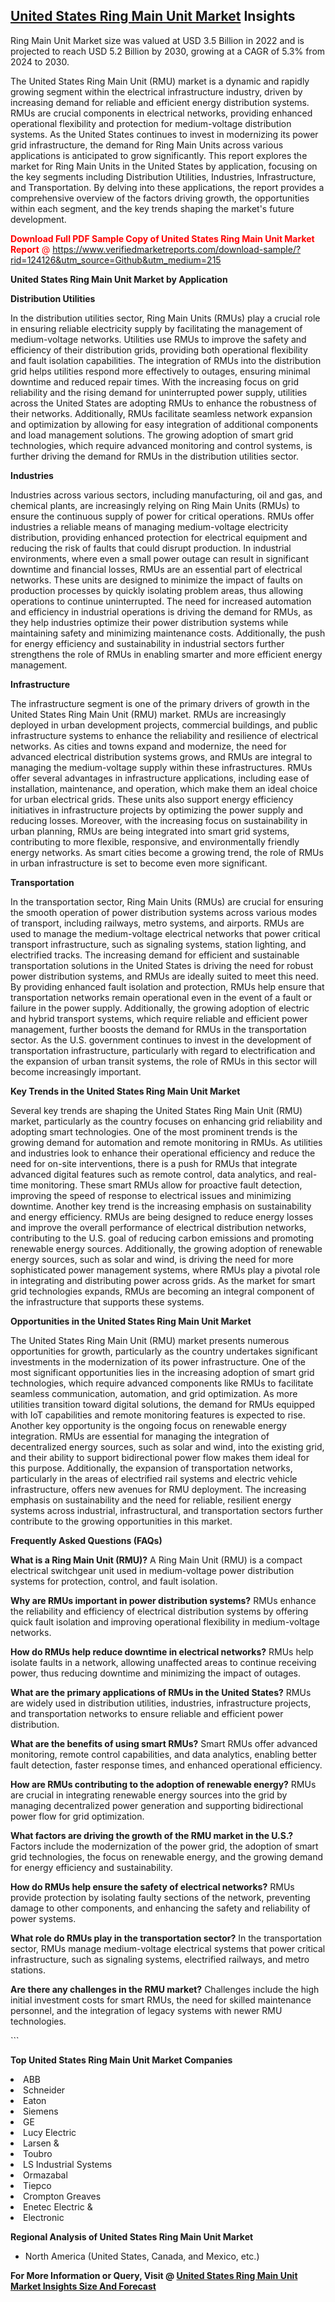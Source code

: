 <h2><a href="https://www.verifiedmarketreports.com/download-sample/?rid=124126&amp;utm_source=Github&amp;utm_medium=215" target="_blank">United States Ring Main Unit Market</a> Insights</h2><p>Ring Main Unit Market size was valued at USD 3.5 Billion in 2022 and is projected to reach USD 5.2 Billion by 2030, growing at a CAGR of 5.3% from 2024 to 2030.</p><p> <p>The United States Ring Main Unit (RMU) market is a dynamic and rapidly growing segment within the electrical infrastructure industry, driven by increasing demand for reliable and efficient energy distribution systems. RMUs are crucial components in electrical networks, providing enhanced operational flexibility and protection for medium-voltage distribution systems. As the United States continues to invest in modernizing its power grid infrastructure, the demand for Ring Main Units across various applications is anticipated to grow significantly. This report explores the market for Ring Main Units in the United States by application, focusing on the key segments including Distribution Utilities, Industries, Infrastructure, and Transportation. By delving into these applications, the report provides a comprehensive overview of the factors driving growth, the opportunities within each segment, and the key trends shaping the market's future development. <p><span class=""><span style="color: #ff0000;"><strong>Download Full PDF Sample Copy of United States Ring Main Unit Market Report</strong> @ </span><a href="https://www.verifiedmarketreports.com/download-sample/?rid=124126&amp;utm_source=Github&amp;utm_medium=215" target="_blank">https://www.verifiedmarketreports.com/download-sample/?rid=124126&amp;utm_source=Github&amp;utm_medium=215</a></span></p></p> <p><strong>United States Ring Main Unit Market by Application</strong></p> <p><strong>Distribution Utilities</strong></p> <p>In the distribution utilities sector, Ring Main Units (RMUs) play a crucial role in ensuring reliable electricity supply by facilitating the management of medium-voltage networks. Utilities use RMUs to improve the safety and efficiency of their distribution grids, providing both operational flexibility and fault isolation capabilities. The integration of RMUs into the distribution grid helps utilities respond more effectively to outages, ensuring minimal downtime and reduced repair times. With the increasing focus on grid reliability and the rising demand for uninterrupted power supply, utilities across the United States are adopting RMUs to enhance the robustness of their networks. Additionally, RMUs facilitate seamless network expansion and optimization by allowing for easy integration of additional components and load management solutions. The growing adoption of smart grid technologies, which require advanced monitoring and control systems, is further driving the demand for RMUs in the distribution utilities sector. <p><strong>Industries</strong></p> <p>Industries across various sectors, including manufacturing, oil and gas, and chemical plants, are increasingly relying on Ring Main Units (RMUs) to ensure the continuous supply of power for critical operations. RMUs offer industries a reliable means of managing medium-voltage electricity distribution, providing enhanced protection for electrical equipment and reducing the risk of faults that could disrupt production. In industrial environments, where even a small power outage can result in significant downtime and financial losses, RMUs are an essential part of electrical networks. These units are designed to minimize the impact of faults on production processes by quickly isolating problem areas, thus allowing operations to continue uninterrupted. The need for increased automation and efficiency in industrial operations is driving the demand for RMUs, as they help industries optimize their power distribution systems while maintaining safety and minimizing maintenance costs. Additionally, the push for energy efficiency and sustainability in industrial sectors further strengthens the role of RMUs in enabling smarter and more efficient energy management. <p><strong>Infrastructure</strong></p> <p>The infrastructure segment is one of the primary drivers of growth in the United States Ring Main Unit (RMU) market. RMUs are increasingly deployed in urban development projects, commercial buildings, and public infrastructure systems to enhance the reliability and resilience of electrical networks. As cities and towns expand and modernize, the need for advanced electrical distribution systems grows, and RMUs are integral to managing the medium-voltage supply within these infrastructures. RMUs offer several advantages in infrastructure applications, including ease of installation, maintenance, and operation, which make them an ideal choice for urban electrical grids. These units also support energy efficiency initiatives in infrastructure projects by optimizing the power supply and reducing losses. Moreover, with the increasing focus on sustainability in urban planning, RMUs are being integrated into smart grid systems, contributing to more flexible, responsive, and environmentally friendly energy networks. As smart cities become a growing trend, the role of RMUs in urban infrastructure is set to become even more significant. <p><strong>Transportation</strong></p> <p>In the transportation sector, Ring Main Units (RMUs) are crucial for ensuring the smooth operation of power distribution systems across various modes of transport, including railways, metro systems, and airports. RMUs are used to manage the medium-voltage electrical networks that power critical transport infrastructure, such as signaling systems, station lighting, and electrified tracks. The increasing demand for efficient and sustainable transportation solutions in the United States is driving the need for robust power distribution systems, and RMUs are ideally suited to meet this need. By providing enhanced fault isolation and protection, RMUs help ensure that transportation networks remain operational even in the event of a fault or failure in the power supply. Additionally, the growing adoption of electric and hybrid transport systems, which require reliable and efficient power management, further boosts the demand for RMUs in the transportation sector. As the U.S. government continues to invest in the development of transportation infrastructure, particularly with regard to electrification and the expansion of urban transit systems, the role of RMUs in this sector will become increasingly important. <p><strong>Key Trends in the United States Ring Main Unit Market</strong></p> <p>Several key trends are shaping the United States Ring Main Unit (RMU) market, particularly as the country focuses on enhancing grid reliability and adopting smart technologies. One of the most prominent trends is the growing demand for automation and remote monitoring in RMUs. As utilities and industries look to enhance their operational efficiency and reduce the need for on-site interventions, there is a push for RMUs that integrate advanced digital features such as remote control, data analytics, and real-time monitoring. These smart RMUs allow for proactive fault detection, improving the speed of response to electrical issues and minimizing downtime. Another key trend is the increasing emphasis on sustainability and energy efficiency. RMUs are being designed to reduce energy losses and improve the overall performance of electrical distribution networks, contributing to the U.S. goal of reducing carbon emissions and promoting renewable energy sources. Additionally, the growing adoption of renewable energy sources, such as solar and wind, is driving the need for more sophisticated power management systems, where RMUs play a pivotal role in integrating and distributing power across grids. As the market for smart grid technologies expands, RMUs are becoming an integral component of the infrastructure that supports these systems. <p><strong>Opportunities in the United States Ring Main Unit Market</strong></p> <p>The United States Ring Main Unit (RMU) market presents numerous opportunities for growth, particularly as the country undertakes significant investments in the modernization of its power infrastructure. One of the most significant opportunities lies in the increasing adoption of smart grid technologies, which require advanced components like RMUs to facilitate seamless communication, automation, and grid optimization. As more utilities transition toward digital solutions, the demand for RMUs equipped with IoT capabilities and remote monitoring features is expected to rise. Another key opportunity is the ongoing focus on renewable energy integration. RMUs are essential for managing the integration of decentralized energy sources, such as solar and wind, into the existing grid, and their ability to support bidirectional power flow makes them ideal for this purpose. Additionally, the expansion of transportation networks, particularly in the areas of electrified rail systems and electric vehicle infrastructure, offers new avenues for RMU deployment. The increasing emphasis on sustainability and the need for reliable, resilient energy systems across industrial, infrastructural, and transportation sectors further contribute to the growing opportunities in this market. <p><strong>Frequently Asked Questions (FAQs)</strong></p> <p><strong>What is a Ring Main Unit (RMU)?</strong> A Ring Main Unit (RMU) is a compact electrical switchgear unit used in medium-voltage power distribution systems for protection, control, and fault isolation.</p> <p><strong>Why are RMUs important in power distribution systems?</strong> RMUs enhance the reliability and efficiency of electrical distribution systems by offering quick fault isolation and improving operational flexibility in medium-voltage networks.</p> <p><strong>How do RMUs help reduce downtime in electrical networks?</strong> RMUs help isolate faults in a network, allowing unaffected areas to continue receiving power, thus reducing downtime and minimizing the impact of outages.</p> <p><strong>What are the primary applications of RMUs in the United States?</strong> RMUs are widely used in distribution utilities, industries, infrastructure projects, and transportation networks to ensure reliable and efficient power distribution.</p> <p><strong>What are the benefits of using smart RMUs?</strong> Smart RMUs offer advanced monitoring, remote control capabilities, and data analytics, enabling better fault detection, faster response times, and enhanced operational efficiency.</p> <p><strong>How are RMUs contributing to the adoption of renewable energy?</strong> RMUs are crucial in integrating renewable energy sources into the grid by managing decentralized power generation and supporting bidirectional power flow for grid optimization.</p> <p><strong>What factors are driving the growth of the RMU market in the U.S.?</strong> Factors include the modernization of the power grid, the adoption of smart grid technologies, the focus on renewable energy, and the growing demand for energy efficiency and sustainability.</p> <p><strong>How do RMUs help ensure the safety of electrical networks?</strong> RMUs provide protection by isolating faulty sections of the network, preventing damage to other components, and enhancing the safety and reliability of power systems.</p> <p><strong>What role do RMUs play in the transportation sector?</strong> In the transportation sector, RMUs manage medium-voltage electrical systems that power critical infrastructure, such as signaling systems, electrified railways, and metro stations.</p> <p><strong>Are there any challenges in the RMU market?</strong> Challenges include the high initial investment costs for smart RMUs, the need for skilled maintenance personnel, and the integration of legacy systems with newer RMU technologies.</p> ```</p><p><strong>Top United States Ring Main Unit Market Companies</strong></p><div data-test-id=""><p><li>ABB</li><li> Schneider</li><li> Eaton</li><li> Siemens</li><li> GE</li><li> Lucy Electric</li><li> Larsen &</li><li> Toubro</li><li> LS Industrial Systems</li><li> Ormazabal</li><li> Tiepco</li><li> Crompton Greaves</li><li> Enetec Electric &</li><li> Electronic</li></p><div><strong>Regional Analysis of&nbsp;United States Ring Main Unit Market</strong></div><ul><li dir="ltr"><p dir="ltr">North America&nbsp;(United States, Canada, and Mexico, etc.)</p></li></ul><p><strong>For More Information or Query, Visit @&nbsp;</strong><strong><a href="https://www.verifiedmarketreports.com/product/global-ring-main-unit-market-report-2019-competitive-landscape-trends-and-opportunities/?utm_source=Github&amp;utm_medium=215" target="_blank">United States Ring Main Unit Market Insights Size And Forecast</a></strong></p></div>
